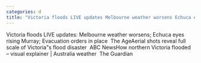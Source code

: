 ```yaml
---
categories: d
title: "Victoria floods LIVE updates Melbourne weather worsens Echuca eyes rising Murray Evacuation orders in place  The Age"
---
```

Victoria floods LIVE updates: Melbourne weather worsens; Echuca eyes rising Murray; Evacuation orders in place&nbsp;&nbsp;The AgeAerial shots reveal full scale of Victoria"s flood disaster&nbsp;&nbsp;ABC NewsHow northern Victoria flooded – visual explainer | Australia weather&nbsp;&nbsp;The Guardian